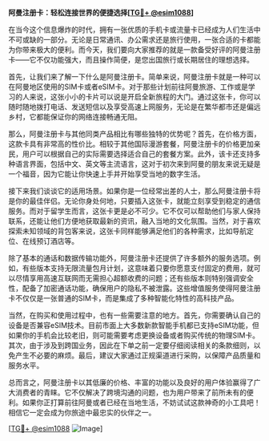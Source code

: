 **阿曼注册卡：轻松连接世界的便捷选择[[TG💪+ @esim1088](https://t.me/s/esim1088)]**

在当今这个信息爆炸的时代，拥有一张优质的手机卡或流量卡已经成为人们生活中不可或缺的一部分。无论是日常通讯、办公需求还是旅行使用，一张合适的卡都能为你带来极大的便利。而今天，我们要向大家推荐的就是一款备受好评的阿曼注册卡——它不仅功能强大，而且操作简便，是您出国旅行或长期居住的理想选择。

首先，让我们来了解一下什么是阿曼注册卡。简单来说，阿曼注册卡就是一种可以在阿曼地区使用的SIM卡或者eSIM卡。对于那些计划前往阿曼旅游、工作或是学习的人来说，这张小小的卡片可以说是开启全新旅程的大门。通过这张卡，你可以随时随地拨打电话、发送短信以及享受高速上网服务，无论是在繁华都市还是偏远乡村，它都能保证你的网络连接畅通无阻。

那么，阿曼注册卡与其他同类产品相比有哪些独特的优势呢？首先，在价格方面，这款卡具有非常高的性价比。相较于其他国际漫游套餐，阿曼注册卡的价格更加亲民，用户可以根据自己的实际需要选择适合自己的套餐方案。此外，该卡还支持多种语言界面，包括中文、英文等主流语言，这对于初次来到阿曼的朋友来说无疑是一个福音，因为它能让你快速上手并开始享受当地的数字生活。

接下来我们谈谈它的适用场景。如果你是一位经常出差的人士，那么阿曼注册卡将是你的最佳伴侣。无论你身处何地，只要插入这张卡，就能立刻享受到稳定的通信服务。而对于留学生而言，这张卡更是必不可少。它不仅可以帮助他们与家人保持联系，还能让他们方便地获取最新的资讯，融入当地的文化氛围。当然，对于喜欢探索未知领域的背包客来说，这张卡同样能够满足他们的各种需求，比如导航定位、在线预订酒店等。

除了基本的通话和数据传输功能外，阿曼注册卡还提供了许多额外的服务选项。例如，有些版本支持无限流量包月计划，这意味着只要你愿意支付固定的费用，就可以尽情享用高速互联网而无需担心超额收费的问题；还有些版本则特别强调安全性，配备了加密通话功能，确保用户的隐私不被泄露。这些增值服务使得阿曼注册卡不仅仅是一张普通的SIM卡，而是集成了多种智能化特性的高科技产品。

当然，在购买和使用过程中，也有一些需要注意的地方。首先，你需要确认自己的设备是否兼容eSIM技术。目前市面上大多数新款智能手机都已支持eSIM功能，但如果你的手机会比较老旧，则可能需要考虑更换设备或者购买传统的物理SIM卡。其次，由于涉及到跨国业务，因此在下单之前一定要仔细阅读相关的条款细则，以免产生不必要的麻烦。最后，建议大家通过正规渠道进行采购，以保障产品质量和服务水平。

总而言之，阿曼注册卡以其低廉的价格、丰富的功能以及良好的用户体验赢得了广大消费者的青睐。它不仅解决了跨境沟通的问题，也为用户带来了前所未有的便利。如果你正打算前往阿曼或者已经在当地生活，不妨试试这款神奇的小工具吧！相信它一定会成为你旅途中最忠实的伙伴之一。

[[TG💪+ @esim1088](https://t.me/s/esim1088) ![Image](https://i.postimg.cc/4NQfJmqS/Snipaste-2025-05-13-00-14-12.png)]